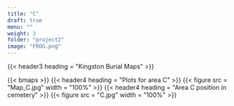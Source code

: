 ```yaml
---
title: "C"
draft: true
menu: ""
weight: 3
folder: "project2"
image: "FROG.png"
---
```


{{< header3 heading = "Kingston Burial Maps" >}}

{{< bmaps >}}
{{< header4 heading = "Plots for area C" >}}
{{< figure src = "Map_C.jpg" width = "100%" >}}
{{< header4 heading = "Area C position in cemetery" >}}
{{< figure src = "C.jpg" width = "100%" >}}















